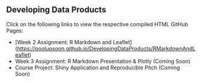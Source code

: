 ## Developing Data Products

Click on the following links to view the respective compiled HTML GitHub Pages:

- [Week 2 Assignment: R Markdown and Leaflet] (https://poolupsoon.github.io/DevelopingDataProducts/RMarkdownAndLeaflet)
- Week 3 Assignment: R Markdown Presentation & Plotly (Coming Soon)
- Course Project: Shiny Application and Reproducible Pitch (Coming Soon)

